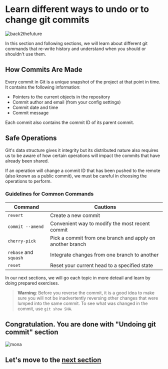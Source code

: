 # Learn different ways to undo or to change git commits

![back2thefuture](https://user-images.githubusercontent.com/5396174/188551977-be6e5031-6e67-4d3a-b411-b0fb23dd4b0a.jpg)

In this section and following sections, we will learn about different git commands that re-write history and understand when you should or shouldn't use them.

## How Commits Are Made

Every commit in Git is a unique snapshot of the project at that point in time. It contains the following information:

- Pointers to the current objects in the repository
- Commit author and email (from your config settings)
- Commit date and time
- Commit message

Each commit also contains the commit ID of its parent commit.

## Safe Operations

Git's data structure gives it integrity but its distributed nature also requires us to be aware of how certain operations will impact the commits that have already been shared.

If an operation will change a commit ID that has been pushed to the remote (also known as a public commit), we must be careful in choosing the operations to perform.

### Guidelines for Common Commands

| Command | Cautions |
| ------- | -------- |
| `revert`  | Create a new commit |
| `commit --amend` | Convenient way to modify the most recent commit |
| `cherry-pick` | Pick a commit from one branch and apply on another branch |
| `rebase` and `squash` | Integrate changes from one branch to another |
| `reset` | Reset your current head to a specified state |

In our next sections, we will go each topic in more deteail and learn by doing prepared exercises.

> **Warning**: Before you reverse the commit, it is a good idea to make sure you will not be inadvertently reversing other changes that were lumped into the same commit. To see what was changed in the commit, use `git show SHA`.

## Congratulation. You are done with "Undoing git commit" section

![mona](https://user-images.githubusercontent.com/5396174/187010589-a9cbdd9f-f9eb-4e3b-bac0-4abeb8714e8d.png) 

## Let's move to the [next section](4_GitRevert_With_Exercise.md)
